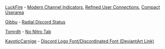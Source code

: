 [LuckFire](https://github.com/LuckFire) - [Modern Channel Indicators](https://github.com/Discord-Theme-Addons/modern-channel-indicators), [Refined User Connections](https://github.com/Discord-Theme-Addons/Refined-User-Connections), [Compact Userarea](https://github.com/Discord-Theme-Addons/compact-userarea)

[Gibbu](https://www.gibbu.me) - [Radial Discord Status](https://github.com/DiscordStyles/RadialStatus)

[Tomrdh](https://github.com/Tomrdh) - [No Nitro Tab](https://github.com/Tomrdh/discord-addons/blob/master/download-themes-here)

[KayoticCarnige](https://github.com/kckarnige) - [Discord Logo Font/Discordinated Font (DeviantArt Link)](https://www.deviantart.com/carnigewashere/art/Discordinated-3-0-The-Best-Discord-Logo-Font-875000925)
